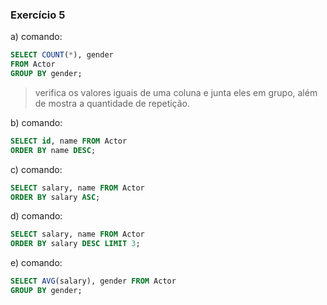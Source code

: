 ### Exercício 5
a) comando: 
```sql
SELECT COUNT(*), gender
FROM Actor
GROUP BY gender;
```
> verifica os valores iguais de uma coluna  e junta eles em grupo, além de mostra a quantidade de repetição. 

b) comando: 
```sql
SELECT id, name FROM Actor
ORDER BY name DESC;
```
c) comando: 
```sql
SELECT salary, name FROM Actor
ORDER BY salary ASC;
```
d) comando: 
```sql
SELECT salary, name FROM Actor
ORDER BY salary DESC LIMIT 3;
```
e) comando: 
```sql
SELECT AVG(salary), gender FROM Actor
GROUP BY gender;
```